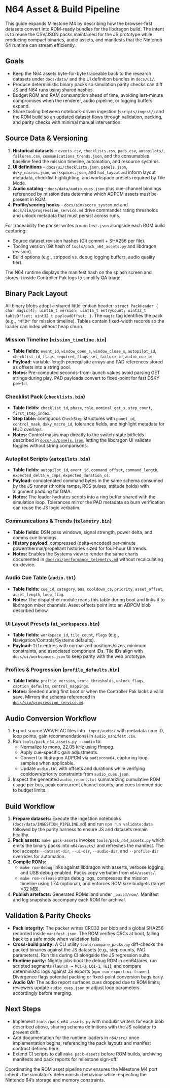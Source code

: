 # N64 Asset & Build Pipeline

This guide expands Milestone M4 by describing how the browser-first datasets convert into ROM-ready bundles for the libdragon build. The intent is to reuse the CSV/JSON packs maintained for the JS prototype while producing compact binaries, audio assets, and manifests that the Nintendo 64 runtime can stream efficiently.

## Goals
- Keep the N64 assets byte-for-byte traceable back to the research datasets under `docs/data/` and the UI definition bundles in `docs/ui/`.
- Produce deterministic binary packs so simulation parity checks can diff JS and N64 runs using shared hashes.
- Budget ROM and RAM consumption ahead of time, avoiding last-minute compromises when the renderer, audio pipeline, or logging buffers expand.
- Share tooling between notebook-driven ingestion (`scripts/ingest/`) and the ROM build so an updated dataset flows through validation, packing, and parity checks with minimal manual intervention.

## Source Data & Versioning
1. **Historical datasets** – `events.csv`, `checklists.csv`, `pads.csv`, `autopilots/`, `failures.csv`, `communications_trends.json`, and the consumables baseline feed the mission timeline, automation, and resource systems.
2. **UI definitions** – `docs/ui/checklists.json`, `panels.json`, `dsky_macros.json`, `workspaces.json`, and `hud_layout.md` inform layout metadata, checklist highlighting, and workspace presets required by Tile Mode.
3. **Audio catalog** – `docs/data/audio_cues.json` plus cue-channel bindings referenced by mission data determine which ADPCM assets must be present in ROM.
4. **Profile/scoring hooks** – `docs/sim/score_system.md` and `docs/sim/progression_service.md` drive commander rating thresholds and unlock metadata that must persist across runs.

For traceability the packer writes a `manifest.json` alongside each ROM build capturing:
- Source dataset revision hashes (Git commit + SHA256 per file).
- Tooling version (Git hash of `tools/pack_n64_assets.py` and libdragon revision).
- Build options (e.g., stripped vs. debug logging buffers, audio quality tier).

The N64 runtime displays the manifest hash on the splash screen and stores it inside Controller Pak logs to simplify QA triage.

## Binary Pack Layout
All binary blobs adopt a shared little-endian header: `struct PackHeader { char magic[4]; uint16_t version; uint16_t entryCount; uint32_t tableOffset; uint32_t payloadOffset; }`. The `magic` tag identifies the pack (e.g., `"MTIM"` for mission timeline). Tables contain fixed-width records so the loader can index without heap churn.

### Mission Timeline (`mission_timeline.bin`)
- **Table fields:** `event_id`, `window_open_s`, `window_close_s`, `autopilot_id`, `checklist_id`, `flags_required`, `flags_set`, `failure_id`, `audio_cue_id`.
- **Payload:** variable-length prerequisite arrays and PAD references stored as offsets into a string pool.
- **Notes:** Pre-computed seconds-from-launch values avoid parsing GET strings during play. PAD payloads convert to fixed-point for fast DSKY pre-fill.

### Checklist Pack (`checklists.bin`)
- **Table fields:** `checklist_id`, `phase`, `role`, `nominal_get_s`, `step_count`, `first_step_index`.
- **Step table:** contiguous `CheckStep` structures with `panel_id`, `control_mask`, `dsky_macro_id`, tolerance fields, and highlight metadata for HUD overlays.
- **Notes:** Control masks map directly to the switch-state bitfields described in [`docs/ui/panels.json`](../ui/panels.json), letting the libdragon UI validate toggles without string comparisons.

### Autopilot Scripts (`autopilots.bin`)
- **Table fields:** `autopilot_id`, `event_id`, `command_offset`, `command_length`, `expected_delta_v_cmps`, `expected_duration_cs`.
- **Payload:** concatenated command bytes in the same schema consumed by the JS runner (throttle ramps, RCS pulses, attitude holds) with alignment padding for DMA.
- **Notes:** The loader hydrates scripts into a ring buffer shared with the simulation loop. Tolerances mirror the PAD metadata so burn verification can reuse the JS logic verbatim.

### Communications & Trends (`telemetry.bin`)
- **Table fields:** DSN pass windows, signal strength, power delta, and comms cue bindings.
- **History payload:** compressed (delta-encoded) per-minute power/thermal/propellant histories sized for four-hour UI trends.
- **Notes:** Enables the Systems view to render the same charts documented in [`docs/ui/performance_telemetry.md`](../ui/performance_telemetry.md) without recalculating on-device.

### Audio Cue Table (`audio.tbl`)
- **Table fields:** `cue_id`, `category`, `bus`, `cooldown_cs`, `priority`, `asset_offset`, `asset_length`, `loop_flag`.
- **Notes:** The dispatcher module reads this table during boot and links it to libdragon mixer channels. Asset offsets point into an ADPCM blob described below.

### UI Layout Presets (`ui_workspaces.bin`)
- **Table fields:** `workspace_id`, `tile_count`, `flags` (e.g., Navigation/Controls/Systems defaults).
- **Payload:** `Tile` entries with normalized positions/sizes, minimum constraints, and associated component IDs. Tile IDs align with `docs/ui/workspaces.json` to keep parity with the web prototype.

### Profiles & Progression (`profile_defaults.bin`)
- **Table fields:** `profile_version`, `score_thresholds`, `unlock_flags`, `caption_defaults`, `control_mappings`.
- **Notes:** Seeded during first boot or when the Controller Pak lacks a valid save. Mirrors the schema referenced in [`docs/sim/progression_service.md`](../sim/progression_service.md).

## Audio Conversion Workflow
1. Export source WAV/FLAC files into `_input/audio/` with metadata (cue ID, loop points, gain recommendations) in `audio_manifest.csv`.
2. Run `tools/pack_n64_assets.py --audio` to:
   - Normalize to mono, 22.05 kHz using ffmpeg.
   - Apply cue-specific gain adjustments.
   - Convert to libdragon ADPCM via `audioconv64`, capturing loop samples when applicable.
   - Update `audio.tbl` with offsets and durations while verifying cooldown/priority constraints from `audio_cues.json`.
3. Inspect the generated `audio_report.txt` summarizing cumulative ROM usage per bus, peak concurrent channel counts, and cues trimmed due to budget limits.

## Build Workflow
1. **Prepare datasets:** Execute the ingestion notebooks (`docs/data/INGESTION_PIPELINE.md`) and run `npm run validate:data` followed by the parity harness to ensure JS and datasets remain healthy.
2. **Pack assets:** `make pack-assets` invokes `tools/pack_n64_assets.py` which emits the binary packs into `n64/assets/` and refreshes the manifest. The tool accepts `--dataset-dir`, `--ui-dir`, `--audio-dir`, and `--profile-dir` overrides for automation.
3. **Compile ROMs:**
   - `make rom-debug` links against libdragon with asserts, verbose logging, and USB debug enabled. Packs copy verbatim from `n64/assets/`.
   - `make rom-release` strips debug logs, compresses the mission timeline using LZ4 (optional), and enforces ROM size budgets (target <32 MB).
4. **Publish artefacts:** Generated ROMs land under `_build/rom/`. Manifest and log snapshots accompany each ROM for archival.

## Validation & Parity Checks
- **Pack integrity:** The packer writes CRC32 per blob and a global SHA256 recorded inside `manifest.json`. The ROM verifies CRCs at boot, falling back to a safe mode when validation fails.
- **Cross-build parity:** A CLI utility `tools/compare_packs.py` diff-checks the packed binaries against the JS datasets (e.g., step counts, PAD parameters). Run this during CI alongside the JS regression suite.
- **Runtime parity:** Nightly jobs boot the debug ROM in cen64/ares, run scripted segments (`launch → MCC-2`, `LOI-1`, `TEI`), and compare deterministic logs against JS exports (`npm run export:ui-frames`). Divergence flags potential packing or fixed-point conversion bugs early.
- **Audio QA:** The audio report surfaces cues dropped due to ROM limits; reviewers update `audio_cues.json` or adjust loop parameters accordingly before merging.

## Next Steps
- Implement `tools/pack_n64_assets.py` with modular writers for each blob described above, sharing schema definitions with the JS validator to prevent drift.
- Add documentation for the runtime loaders in `n64/src/` once implementation begins, referencing the pack layouts and manifest contract defined here.
- Extend CI scripts to call `make pack-assets` before ROM builds, archiving manifests and pack reports for milestone sign-off.

Coordinating the ROM asset pipeline now ensures the Milestone M4 port inherits the simulator’s deterministic behaviour while respecting the Nintendo 64’s storage and memory constraints.
